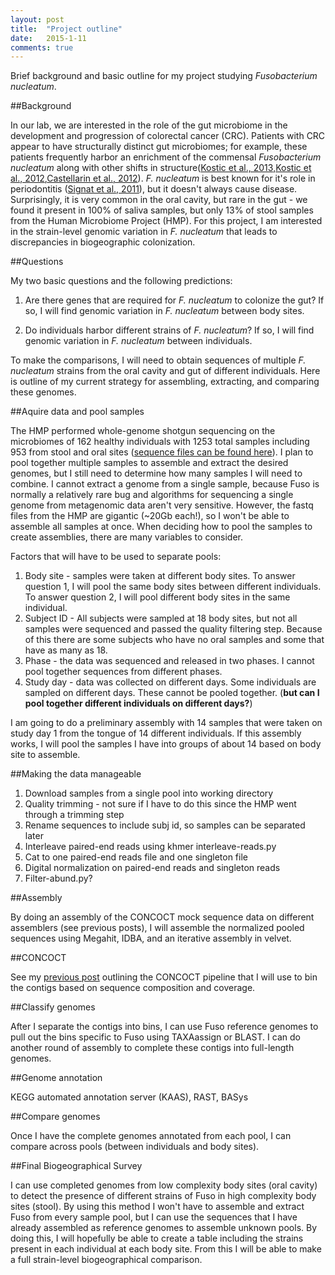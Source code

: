 ```yaml
---
layout: post
title:  "Project outline"
date:   2015-1-11
comments: true
---
```


Brief background and basic outline for my project studying *Fusobacterium nucleatum*.

##Background

In our lab, we are interested in the role of the gut microbiome in the development and progression of colorectal cancer (CRC). Patients with CRC appear to have structurally distinct gut microbiomes; for example, these patients frequently harbor an enrichment of the commensal *Fusobacterium nucleatum* along with other shifts in structure([Kostic et al., 2013](http://www.ncbi.nlm.nih.gov/pubmed/23954159),[Kostic et al., 2012](http://www.ncbi.nlm.nih.gov/pubmed/?term=Genomic+analysis+identifies+association+of+Fusobacterium+with+colorectal+carcinoma),[Castellarin et al., 2012](http://www.ncbi.nlm.nih.gov/pubmed/?term=Fusobacterium+nucleatum+infection+is+prevalent+in+human+colorectal+carcinoma)). *F. nucleatum* is best known for it's role in periodontitis ([Signat et al., 2011](http://www.ncbi.nlm.nih.gov/pubmed/21220789)), but it doesn't always cause disease. Surprisingly, it is very common in the oral cavity, but rare in the gut - we found it present in 100% of saliva samples, but only 13% of stool samples from the Human Microbiome Project (HMP). For this project, I am interested in the strain-level genomic variation in *F. nucleatum* that leads to discrepancies in biogeographic colonization.

##Questions

My two basic questions and the following predictions:

1. Are there genes that are required for *F. nucleatum* to colonize the gut? If so, I will find genomic variation in *F. nucleatum* between body sites.

2. Do individuals harbor different strains of *F. nucleatum*? If so, I will find genomic variation in *F. nucleatum* between individuals.

To make the comparisons, I will need to obtain sequences of multiple *F. nucleatum* strains from the oral cavity and gut of different individuals. Here is outline of my current strategy for assembling, extracting, and comparing these genomes.

##Aquire data and pool samples

The HMP performed whole-genome shotgun sequencing on the microbiomes of 162 healthy individuals with 1253 total samples including 953 from stool and oral sites ([sequence files can be found here](http://www.hmpdacc.org/HMASM/#data)). I plan to pool together multiple samples to assemble and extract the desired genomes, but I still need to determine how many samples I will need to combine. I cannot extract a genome from a single sample, because Fuso is normally a relatively rare bug and algorithms for sequencing a single genome from metagenomic data aren't very sensitive. However, the fastq files from the HMP are gigantic (~20Gb each!), so I won't be able to assemble all samples at once. When deciding how to pool the samples to create assemblies, there are many variables to consider. 

Factors that will have to be used to separate pools:
1. Body site - samples were taken at different body sites. To answer question 1, I will pool the same body sites between different individuals. To answer question 2, I will pool different body sites in the same individual.
2. Subject ID - All subjects were sampled at 18 body sites, but not all samples were sequenced and passed the quality filtering step. Because of this there are some subjects who have no oral samples and some that have as many as 18.
3. Phase - the data was sequenced and released in two phases. I cannot pool together sequences from different phases. 
4. Study day - data was collected on different days. Some individuals are sampled on different days. These cannot be pooled together. (**but can I pool together different individuals on different days?**)

I am going to do a preliminary assembly with 14 samples that were taken on study day 1 from the tongue of 14 different individuals. If this assembly works, I will pool the samples I have into groups of about 14 based on body site to assemble.

##Making the data manageable

1. Download samples from a single pool into working directory
2. Quality trimming - not sure if I have to do this since the HMP went through a trimming step
3. Rename sequences to include subj id, so samples can be separated later
4. Interleave paired-end reads using khmer interleave-reads.py
5. Cat to one paired-end reads file and one singleton file
6. Digital normalization on paired-end reads and singleton reads
7. Filter-abund.py?

##Assembly

By doing an assembly of the CONCOCT mock sequence data on different assemblers (see previous posts), I will assemble the normalized pooled sequences using Megahit, IDBA, and an iterative assembly in velvet. 

##CONCOCT

See my [previous post](http://agelmore.github.io/2014/11/29/CONCOCTpipeline.html) outlining the CONCOCT pipeline that I will use to bin the contigs based on sequence composition and coverage. 


##Classify genomes 

After I separate the contigs into bins, I can use Fuso reference genomes to pull out the bins specific to Fuso using TAXAassign or BLAST. I can do another round of assembly to complete these contigs into full-length genomes.

##Genome annotation

KEGG automated annotation server (KAAS), RAST, BASys

##Compare genomes

Once I have the complete genomes annotated from each pool, I can compare across pools (between individuals and body sites). 

##Final Biogeographical Survey

I can use completed genomes from low complexity body sites (oral cavity) to detect the presence of different strains of Fuso in high complexity body sites (stool). By using this method I won't have to assemble and extract Fuso from every sample pool, but I can use the sequences that I have already assembled as reference genomes to assemble unknown pools. By doing this, I will hopefully be able to create a table including the strains present in each individual at each body site. From this I will be able to make a full strain-level biogeographical comparison.